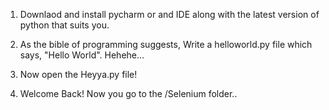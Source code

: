 1. Downlaod and install pycharm or and IDE along with the latest version of python that suits you.

2. As the bible of programming suggests, Write a helloworld.py file which says, "Hello World". Hehehe...

3. Now open the Heyya.py file!

4. Welcome Back! Now you go to the /Selenium folder..